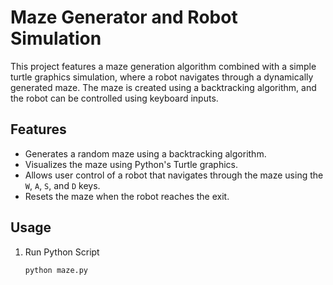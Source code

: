 # Maze Generator and Robot Simulation

This project features a maze generation algorithm combined with a simple turtle graphics simulation, where a robot navigates through a dynamically generated maze. The maze is created using a backtracking algorithm, and the robot can be controlled using keyboard inputs.

## Features

- Generates a random maze using a backtracking algorithm.
- Visualizes the maze using Python's Turtle graphics.
- Allows user control of a robot that navigates through the maze using the `W`, `A`, `S`, and `D` keys.
- Resets the maze when the robot reaches the exit.

## Usage

1. Run Python Script
   ```bash
   python maze.py

